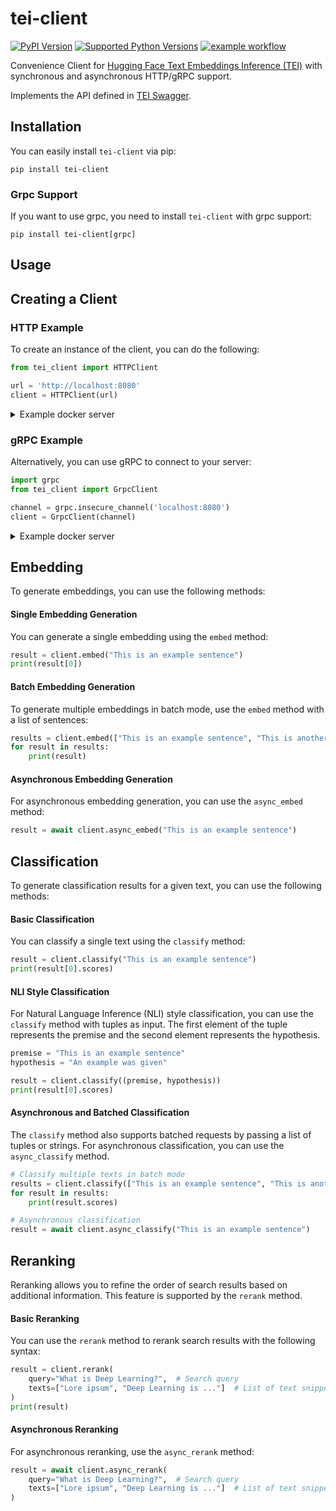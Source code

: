 # tei-client
[![PyPI Version](https://img.shields.io/pypi/v/tei-client.svg)](https://pypi.org/project/tei-client)
[![Supported Python Versions](https://img.shields.io/pypi/pyversions/tei-client.svg)](https://pypi.org/project/tei-client)
[![example workflow](https://github.com//LLukas22/tei-client/actions/workflows/CI.yml/badge.svg)](https://github.com/LLukas22/tei-client/actions)


Convenience Client for [Hugging Face Text Embeddings Inference (TEI)](https://github.com/huggingface/text-embeddings-inference) with synchronous and asynchronous HTTP/gRPC support.

Implements the API defined in [TEI Swagger](https://huggingface.github.io/text-embeddings-inference/).

## Installation

You can easily install `tei-client` via pip:

```shell
pip install tei-client
```

### Grpc Support
If you want to use grpc, you need to install `tei-client` with grpc support:
```shell
pip install tei-client[grpc]
```

## Usage

## Creating a Client

### HTTP Example

To create an instance of the client, you can do the following:
```python
from tei_client import HTTPClient

url = 'http://localhost:8080'
client = HTTPClient(url)
```
<details>
    <summary>Example docker server</summary>

```shell
docker run -p 8080:80 -v ./tei_data:/data ghcr.io/huggingface/text-embeddings-inference:cpu-latest --model-id sentence-transformers/all-MiniLM-L6-v2
```

</details>


### gRPC Example

Alternatively, you can use gRPC to connect to your server:
```python
import grpc
from tei_client import GrpcClient

channel = grpc.insecure_channel('localhost:8080')
client = GrpcClient(channel)
```
<details>
    <summary>Example docker server</summary>

```shell
docker run -p 8080:80 -v ./tei_data:/data ghcr.io/huggingface/text-embeddings-inference:cpu-latest-grpc --model-id sentence-transformers/all-MiniLM-L6-v2
```

</details>

## Embedding

To generate embeddings, you can use the following methods:

#### Single Embedding Generation

You can generate a single embedding using the `embed` method:
```python
result = client.embed("This is an example sentence")
print(result[0])
```

#### Batch Embedding Generation

To generate multiple embeddings in batch mode, use the `embed` method with a list of sentences:
```python
results = client.embed(["This is an example sentence", "This is another example sentence"])
for result in results:
    print(result)
```

#### Asynchronous Embedding Generation

For asynchronous embedding generation, you can use the `async_embed` method:
```python
result = await client.async_embed("This is an example sentence")
```

## Classification

To generate classification results for a given text, you can use the following methods:

#### Basic Classification

You can classify a single text using the `classify` method:
```python
result = client.classify("This is an example sentence")
print(result[0].scores)
```

#### NLI Style Classification

For Natural Language Inference (NLI) style classification, you can use the `classify` method with tuples as input. The first element of the tuple represents the premise and the second element represents the hypothesis.

```python
premise = "This is an example sentence"
hypothesis = "An example was given"

result = client.classify((premise, hypothesis))
print(result[0].scores)
```

#### Asynchronous and Batched Classification

The `classify` method also supports batched requests by passing a list of tuples or strings. For asynchronous classification, you can use the `async_classify` method.

```python
# Classify multiple texts in batch mode
results = client.classify(["This is an example sentence", "This is another example sentence"])
for result in results:
    print(result.scores)

# Asynchronous classification
result = await client.async_classify("This is an example sentence")
```

## Reranking

Reranking allows you to refine the order of search results based on additional information. This feature is supported by the `rerank` method.

#### Basic Reranking

You can use the `rerank` method to rerank search results with the following syntax:
```python
result = client.rerank(
    query="What is Deep Learning?",  # Search query
    texts=["Lore ipsum", "Deep Learning is ..."]  # List of text snippets
)
print(result)
```
#### Asynchronous Reranking

For asynchronous reranking, use the `async_rerank` method:
```python
result = await client.async_rerank(
    query="What is Deep Learning?",  # Search query
    texts=["Lore ipsum", "Deep Learning is ..."]  # List of text snippets
)
```